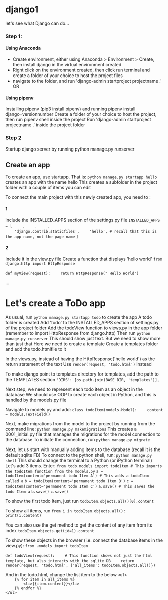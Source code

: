 # django1
let's see what Django can do...

### Step 1:
#### Using Anaconda
- Create environment, either using Anaconda > Environment > Create, then install django in the virtual environment created
- Right click on the environment created, then click run terminal and create a folder of your choice to host the project files
- navigate to the folder, and run 'django-admin startproject projectname .'
OR 
#### Using pipenv
Installing pipenv (pip3 install pipenv) and running pipenv install django=versionnumber
Create a folder of your choice to host the project, then run pipenv shell inside the project
Run 'django-admin startproject projectname .' inside the project folder

### Step 2
Startup django server by running
    python manage.py runserver

## Create an app
To create an app, use startapp. That is:
`python manage.py startapp hello`
creates an app with the name hello
This creates a subfolder in the project folder with a couple of items you can edit

To connect the main project with this newly created app, you need to :
#### 1
include the INSTALLED_APPS section of the settings.py file
`INSTALLED_APPS = [`
`    .`
`    .`
`    .`    
`    'django.contrib.staticfiles',`
`    'hello', # recall that this is the app name, not the page name`
`]`

#### 2
Include it in the view.py file
Create a function that displays 'hello world'
`from django.http import HttpResponse`

`def myView(request):`
`    return HttpResponse(" Hello World")`

...
# Let's create a ToDo app
As usual, run `python manage.py startapp todo` to create the app
A todo folder is created
Add 'todo' to the INSTALLED_APPS section of settings.py of the project folder
Add the todoView function to views.py in the app folder (remember to import HttpResponse from django.http)
Then run `python manage.py runserver`
This should show just text. But we need to show more than just that
Here we need to create a template
Create a templates folder and add the todo.htmlfile to it

In the views.py, instead of having the HttpResponse('hello world') as the return statement of the text
Use `render(request, 'todo.html')` instead

To make django point to templates directory for templates, add the path to the TEMPLATES section
`'DIRS': [os.path.join(BASE_DIR, 'templates')],`

Next step, we need to represent each todo item as an object in the database
We should use OOP to create each object in Python, and this is handled by the models.py file

Navigate to models.py and add:
`class todoItem(models.Model):`
`    content = models.TextField()`

Next, make migrations from the model to the project by running from the command line:
`python manage.py makemigrations`
This creates a 0001_initial.py file that manages the migrations for the model connection to the database
To initiate the connection, run
`python manage.py migrate`

Next, let us start with manually adding items to the database (recall it is the default sqlite FB)
To connect to the python shell, run:
`python manage.py shell`
This should change the terminal to a Python (or iPython terminal)
Let's add 3 items. Enter:
`from todo.models import todoItem # This imports the todoItem function from the models.py`
`a = todoItem(content='permanent todo Item A') # This adds a todoItem called a`
`b = todoItem(content='permanent todo Item B')`
`c = todoItem(content='permanent todo Item C')`
`a.save() # This saves the todo Item a`
`b.save()`
`c.save()`

To show the first todo Item, just run
`todoItem.objects.all()[0].content`

To show all items, run
`from i in todoItem.objects.all():`
`   print(i.content)`

You can also use the get method to get the content of any item from its index
`todoItem.objects.get(id=1).content`

To show these objects in the browser (i.e. connect the database items in the view.py):
`from .models import todoItem`

`def todoView(request):`
`    # This function shows not just the html template, but also interacts with the sqlite DB`
`    return render(request, 'todo.html', {'all_items': todoItem.objects.all()})`

And in the todo.html, change the list item to the below
`<ul>`<br>
`    {% for item in all_items %}`<br>
`        <li>{{item.content}}</li>`<br>
`    {% endfor %}`<br>
`</ul>`